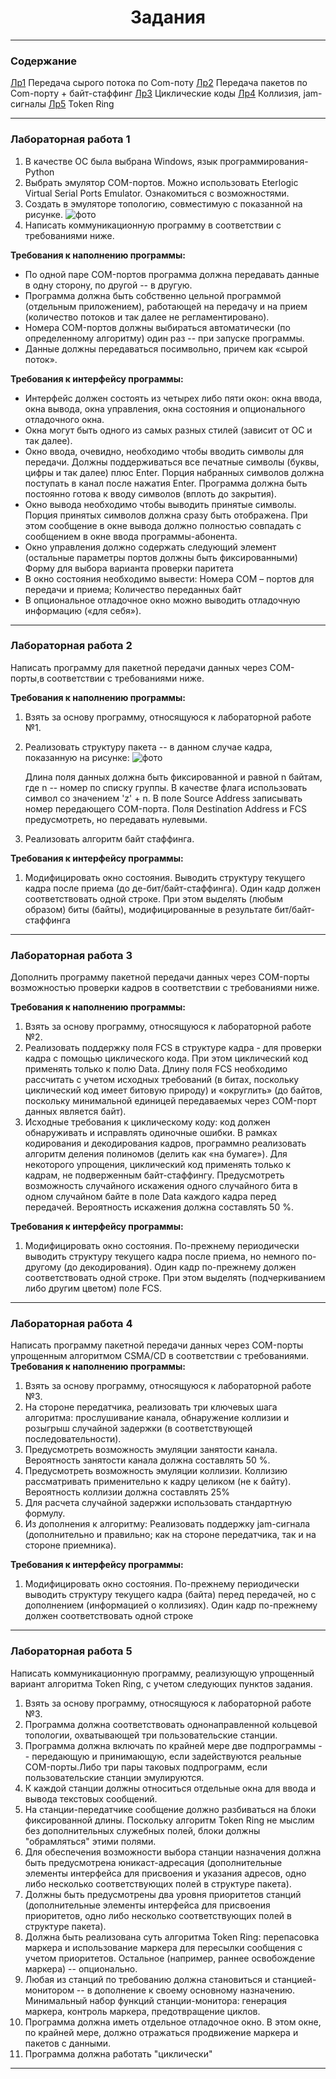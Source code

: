 # <center> Задания  </center> 
***
### Содержание
  [Лр1](#лабораторная-работа-1) Передача сырого потока по Com-поту 
  [Лр2](#лабораторная-работа-2) Передача пакетов по Com-порту + байт-стаффинг 
  [Лр3](#лабораторная-работа-3) Циклические коды 
  [Лр4](#лабораторная-работа-4) Коллизия, jam-сигналы 
  [Лр5](#лабораторная-работа-5) Token Ring 
***
### Лабораторная работа 1
1. В качестве ОС была выбрана Windows, язык программирования- Python 
2. Выбрать эмулятор COM-портов. Можно использовать Eterlogic Virtual Serial Ports Emulator. Ознакомиться с возможностями.
3. Создать в эмуляторе топологию, совместимую с показанной на рисунке.
![фото](https://github.com/helistam/Bsuir-5therm-OKS/tree/master/images/topology.png)
4. Написать коммуникационную программу в соответствии с требованиями ниже.

__Требования к наполнению программы:__
+ По одной паре COM-портов программа должна передавать данные в одну сторону, по другой -- в другую.
+ Программа должна быть собственно цельной программой (отдельным приложением), работающей на передачу и на прием (количество потоков и так далее не регламентировано).
+ Номера COM-портов должны выбираться автоматически (по определенному алгоритму) один раз -- при запуске программы.
+ Данные должны передаваться посимвольно, причем как «сырой
поток».

__Требования к интерфейсу программы:__
+ Интерфейс должен состоять из четырех либо пяти окон: окна ввода, окна вывода, окна управления, окна состояния и опционального отладочного
окна.
+ Окна могут быть одного из самых разных стилей (зависит от ОС и так далее).
+ Окно ввода, очевидно, необходимо чтобы вводить символы для передачи. Должны поддерживаться все печатные символы (буквы, цифры и
так далее) плюс Enter. Порция набранных символов должна поступать в канал после нажатия Enter. Программа должна быть постоянно готова к вводу символов (вплоть до закрытия).
+ Окно вывода необходимо чтобы выводить принятые символы. Порция принятых символов должна сразу быть отображена. При этом сообщение в 
окне вывода должно полностью совпадать с сообщением в окне ввода программы-абонента.
+ Окно управления должно содержать следующий элемент (остальные параметры портов должны быть фиксированными)
Форму для выбора варианта проверки паритета
+ В окно состояния необходимо вывести:
Номера COM – портов для передачи и приема;
Количество переданных байт
+ В опциональное отладочное окно можно выводить отладочную информацию («для себя»).

***
### Лабораторная работа 2
Написать программу для пакетной передачи данных через COM-порты,в соответствии с требованиями ниже.

__Требования к наполнению программы:__
1. Взять за основу программу, относящуюся к лабораторной работе №1.
2. Реализовать структуру пакета -- в данном случае кадра, показанную 
на рисунке:
![фото](https://github.com/helistam/Bsuir-5therm-OKS/tree/master/images/package.png)

    Длина поля данных должна быть фиксированной и равной n байтам, где n -- номер по списку группы. В качестве флага использовать символ со значением 'z' + n. В поле Source Address записывать номер передающего COM-порта. Поля Destination Address и FCS предусмотреть, но передавать нулевыми.
3. Реализовать алгоритм байт стаффинга.

__Требования к интерфейсу программы:__
1. Модифицировать окно состояния. Выводить структуру текущего кадра после приема (до де-бит/байт-стаффинга). Один кадр должен соответствовать одной строке. При этом выделять (любым образом) биты (байты), модифицированные в результате бит/байт-стаффинга
***

### Лабораторная работа 3
Дополнить программу пакетной передачи данных через COM-порты возможностью проверки кадров в соответствии с требованиями ниже.

__Требования к наполнению программы:__
1. Взять за основу программу, относящуюся к лабораторной работе 
№2.
2. Реализовать поддержку поля FCS в структуре кадра - для проверки кадра с помощью циклического кода. При этом циклический код применять только к полю Data. Длину поля FCS необходимо рассчитать с учетом исходных требований (в битах, поскольку циклический код имеет битовую природу) и «округлить» (до байтов, поскольку минимальной единицей передаваемых через COM-порт данных является байт). 
3. Исходные требования к циклическому коду: код должен обнаруживать и исправлять одиночные ошибки. В рамках кодирования и декодирования кадров, программно реализовать алгоритм деления полиномов (делить как «на бумаге»). Для некоторого упрощения, циклический код применять только к кадрам, не подверженным байт-стаффингу. Предусмотреть возможность случайного искажения одного случайного бита в одном случайном байте в поле Data каждого кадра перед передачей. 
Вероятность искажения должна составлять 50 %.

__Требования к интерфейсу программы:__
1. Модифицировать окно состояния. По-прежнему периодически выводить структуру текущего кадра после приема, но немного по-другому (до декодирования). Один кадр по-прежнему должен соответствовать одной строке. При этом выделять (подчеркиванием либо другим цветом) поле FCS.
***
### Лабораторная работа 4
Написать программу пакетной передачи данных через COM-порты упрощенным алгоритмом CSMA/CD в соответствии с требованиями.
__Требования к наполнению программы:__
1. Взять за основу программу, относящуюся к лабораторной работе №3.
2. На стороне передатчика, реализовать три ключевых шага алгоритма:
прослушивание канала, обнаружение коллизии и розыгрыш случайной задержки (в соответствующей последовательности).
3. Предусмотреть возможность эмуляции занятости канала. Вероятность занятости канала должна составлять 50 %.
4. Предусмотреть возможность эмуляции коллизии.
Коллизию рассматривать применительно к кадру целиком (не к байту). Вероятность коллизии должна составлять 25%
5. Для расчета случайной задержки использовать стандартную формулу.
6. Из дополнения к алгоритму:
Реализовать поддержку jam-сигнала (дополнительно и правильно; как на стороне передатчика, так и на 
стороне приемника).

__Требования к интерфейсу программы:__
1. Модифицировать окно состояния. По-прежнему периодически выводить структуру текущего кадра (байта) перед передачей, но с 
дополнением (информацией о коллизиях). Один кадр по-прежнему должен соответствовать одной строке
***
### Лабораторная работа 5
Написать коммуникационную программу, реализующую упрощенный вариант алгоритма Token Ring, с учетом следующих пунктов задания.
1. Взять за основу программу, относящуюся к лабораторной работе №3.
2. Программа должна соответствовать однонаправленной кольцевой топологии, охватывающей три пользовательские станции.
3. Программа должна включать по крайней мере две подпрограммы -- передающую и принимающую, если задействуются реальные COM-порты.Либо три пары таковых подпрограмм, если пользовательские станции эмулируются.
4. К каждой станции должны относиться отдельные окна для ввода и вывода текстовых сообщений.
5. На станции-передатчике сообщение должно разбиваться на блоки фиксированной длины. Поскольку алгоритм Token Ring не мыслим без дополнительных служебных полей, блоки должны "обрамляться" этими полями.
6. Для обеспечения возможности выбора станции назначения должна быть предусмотрена юникаст-адресация (дополнительные элементы 
интерфейса для присвоения и указания адресов, одно либо несколько соответствующих полей в структуре пакета).
7. Должны быть предусмотрены два уровня приоритетов станций (дополнительные элементы интерфейса для присвоения приоритетов, одно либо несколько соответствующих полей в структуре пакета).
8. Должна быть реализована суть алгоритма Token Ring: перепасовка маркера и использование маркера для пересылки сообщения с учетом приоритетов. Остальное (например, раннее освобождение маркера) -- опционально.
9. Любая из станций по требованию должна становиться и станцией-монитором -- в дополнение к своему основному назначению. Минимальный набор функций станции-монитора: генерация маркера, контроль маркера, предотвращение циклов.
10. Программа должна иметь отдельное отладочное окно. В этом окне, по крайней мере, должно отражаться продвижение маркера и пакетов с данными.
11. Программа должна работать "циклически"
***
